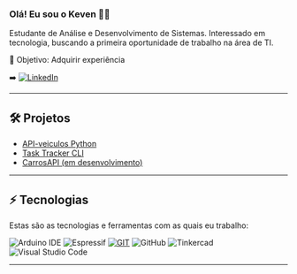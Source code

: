 ### Olá! Eu sou o Keven ✌🏼

Estudante de Análise e Desenvolvimento de Sistemas. Interessado em tecnologia, buscando a primeira oportunidade de trabalho na área de TI.

🎯 Objetivo: Adquirir experiência


➡️ [![LinkedIn](https://img.shields.io/badge/LinkedIn-0077B5?style=for-the-badge&logo=linkedin&logoColor=white)](http://www.linkedin.com/in/keven-dos-santos-costa)

<hr>

## 🛠️ Projetos
- [API-veiculos Python](https://github.com/Keven-Costa/veiculos-api)
- [Task Tracker CLI](https://github.com/Keven-Costa/cli-task-tracker)
- [CarrosAPI (em desenvolvimento)](https://github.com/Keven-Costa/api-carros)

<hr>

## ⚡ Tecnologias

Estas são as tecnologias e ferramentas com as quais eu trabalho:


 ![Arduino IDE](https://img.shields.io/badge/Arduino_IDE-00979D?style=for-the-badge&logo=arduino&logoColor=white) ![Espressif](https://img.shields.io/badge/espressif-E7352C.svg?style=for-the-badge&logo=espressif&logoColor=white) [![GIT](https://img.shields.io/badge/GIT-E44C30?style=for-the-badge&logo=git&logoColor=white)](https://git-scm.com) ![GitHub](https://img.shields.io/badge/GitHub-100000?style=for-the-badge&logo=github&logoColor=white) 
![Tinkercad](https://img.shields.io/badge/Tinkercad-F39C11?style=for-the-badge&logo=tinkercad)
 ![Visual Studio Code](https://img.shields.io/badge/Visual_Studio_Code-0078D4?style=for-the-badge&logo=visual%20studio%20code&logoColor=white) 


<hr>

